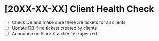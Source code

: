 # [20XX-XX-XX] Client Health Check


- [ ] Check DB and make sure there are tickets for all clients
- [ ] Update DB if no tickets created by clients
- [ ] Announce on Slack if a client is super red
